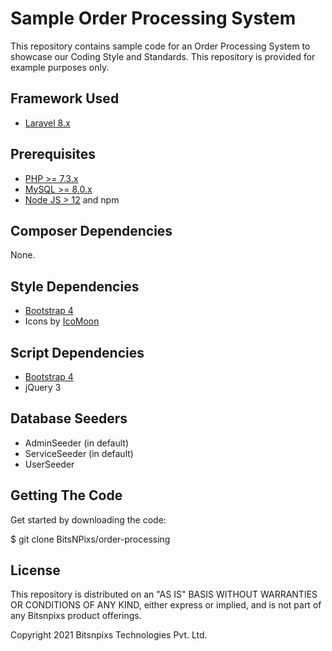Sample Order Processing System
================================================
This repository contains sample code for an Order Processing System to showcase our Coding Style and Standards. This repository is provided for example purposes only.

## Framework Used
- [Laravel 8.x](https://laravel.com/docs/8.x/)

## Prerequisites
- [PHP >= 7.3.x](https://php.net/)
- [MySQL >= 8.0.x](https://www.mysql.com/)
- [Node JS > 12](https://nodejs.org/) and npm

## Composer Dependencies
 None.

## Style Dependencies
- [Bootstrap 4](https://getbootstrap.com/docs/4.0/getting-started/introduction/)
- Icons by [IcoMoon](https://icomoon.io/)

## Script Dependencies
- [Bootstrap 4](https://getbootstrap.com/docs/4.0/getting-started/introduction/)
- jQuery 3

## Database Seeders
- AdminSeeder (in default)
- ServiceSeeder (in default)
- UserSeeder

## Getting The Code
Get started by downloading the code:

$ git clone BitsNPixs/order-processing

## License

This repository is distributed on an "AS IS" BASIS WITHOUT WARRANTIES OR CONDITIONS OF ANY KIND, either express or implied, and is not part of any Bitsnpixs product offerings.

Copyright 2021 Bitsnpixs Technologies Pvt. Ltd.

